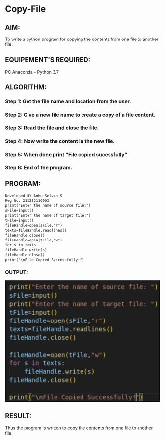 # Copy-File
## AIM:
To write a python program for copying the contents from one file to another file.
## EQUIPEMENT'S REQUIRED: 
PC
Anaconda - Python 3.7
## ALGORITHM: 
### Step 1: Get the file name and location from the user.
### Step 2: Give a new file name to create a copy of a file content.
### Step 3: Read the file and close the file.
### Step 4: Now write the content in the new file.
### Step 5: When done print "File copied sucessfully"
### Step 6: End of the program.
## PROGRAM:
```
Developed BY Anbu Selvan S
Reg No: 212223110003
print("Enter the name of source file:")
sFile=input()
print("Enter the name of target file:")
tFile=input()
fileHandle=open(sFile,"r")
texts=fileHandle.readlines()
fileHandle.close()
fileHandle=open(tFile,"w")
for s in texts:
fileHandle.write(s)
fileHandle.close()
print("\nFile Copied Successfully!")
```

### OUTPUT:
![alt text](image.png)


## RESULT:
Thus the program is written to copy the contents from one file to another file.
